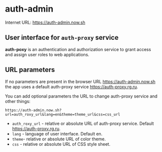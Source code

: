 # auth-admin
Internet URL: <https://auth-admin.now.sh>

## User interface for `auth-proxy` service

**auth-poxy** is an authentication and authorization service to grant access and assign user roles to web applications.
<br>

## URL parameters

If no parameters are present in the browser URL <https://auth-admin.now.sh>
the app uses a default auth-proxy service <https://auth-proxy.rg.ru>.

You can add optional parameters the URL to change auth-proxy service and other things:


    https://auth-admin.now.sh?url=auth_roxy_url&lang=en&theme=theme_url&css=css_url

- `auth_roxy_url` - relative or absolute URL of auth-proxy service. Default https://auth-proxy.rg.ru.
- `lang` - language of user interface. Default en.
- `theme`- relative or absolute URL of color theme. 
- `css` - relative or absolute URL of CSS style sheet. 